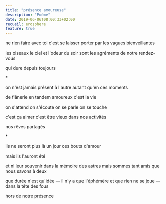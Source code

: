 ```yaml
---
title: "présence amoureuse"
description: "Poème"
date: 2019-06-06T08:00:33+02:00
recueil: erosphere
feature: true
---
```


ne rien faire avec toi
c'est se laisser porter par les vagues bienveillantes

les oiseaux le ciel et l'odeur du soir
sont les agréments de notre rendez-vous

qui dure depuis toujours

\*

on n'est jamais présent
à l'autre autant qu'en ces moments

de flânerie en tandem
amoureux c'est la vie

on s'attend on s'écoute
on se parle on se touche

c'est ça aimer c'est être vieux
dans nos activités

nos rêves partagés

\*

ils ne seront plus là
un jour ces bouts d'amour

mais ils l'auront été

et ni leur souvenir dans la mémoire des astres
mais sommes tant amis que nous savons à deux

que durée n'est qu'idée — il n'y a que l'éphémère
et que rien ne se joue — dans la tête des fous

hors de notre présence
